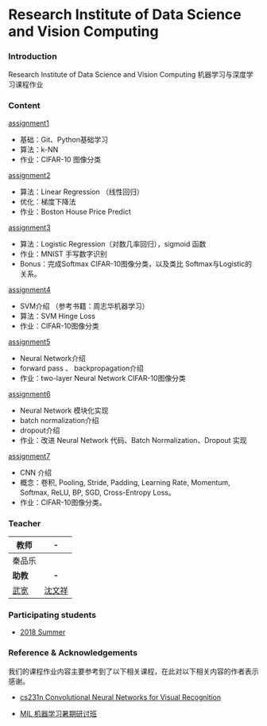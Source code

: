 # Research Institute of Data Science and Vision Computing

### Introduction

Research Institute of Data Science and Vision Computing 机器学习与深度学习课程作业

### Content

[assignment1](assignment1)
- 基础：Git、Python基础学习
- 算法：k-NN
- 作业：CIFAR-10 图像分类

[assignment2](assignment2)
- 算法：Linear Regression （线性回归）
- 优化：梯度下降法
- 作业：Boston House Price Predict 

[assignment3](assignment3)
- 算法：Logistic Regression（对数几率回归），sigmoid 函数
- 作业：MNIST 手写数字识别
- Bonus：完成Softmax CIFAR-10图像分类，以及类比 Softmax与Logistic的关系。

[assignment4](assignment4)
- SVM介绍 （参考书籍：周志华机器学习）
- 算法：SVM Hinge Loss
- 作业：CIFAR-10图像分类

[assignment5](assignment5)
- Neural Network介绍
- forward pass 、 backpropagation介绍
- 作业：two-layer Neural Network CIFAR-10图像分类

[assignment6](assignment6)
- Neural Network 模块化实现
- batch normalization介绍
- dropout介绍
- 作业：改进 Neural Network 代码、Batch Normalization、Dropout 实现

[assignment7](assignment7)
- CNN 介绍
- 概念：卷积, Pooling, Stride, Padding, Learning Rate, Momentum, Softmax, ReLU, BP, SGD, Cross-Entropy Loss。
- 作业：CIFAR-10图像分类。


### Teacher

| 教师                              |                  -                  |
| --------------------------------- | :---------------------------------: |
| 秦品乐                            |                                     |
| **助教**                          |                **-**                |
| [武宽](https://github.com/quinwu) | [沈文祥](https://github.com/swxhss) |


### Participating students

- [2018 Summer](Course%20completion%20list)

### Reference & Acknowledgements

我们的课程作业内容主要参考到了以下相关课程，在此对以下相关内容的作者表示感谢。

- [cs231n Convolutional Neural Networks for Visual Recognition](http://cs231n.github.io/)

- [MIL 机器学习暑期研讨班](https://github.com/milLearningGroup/cama_summer_school_2017)
